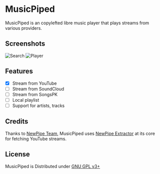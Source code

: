 # MusicPiped

MusicPiped is an copylefted libre music player that plays streams from various providers.

## Screenshots

![Search](https://user-images.githubusercontent.com/28472450/46368113-03293f00-c69d-11e8-9130-b10bfe55e2c0.png)
![Player](https://user-images.githubusercontent.com/28472450/46368115-03293f00-c69d-11e8-81a9-776f498b0e02.png)

## Features
- [x] Stream from YouTube
- [ ] Stream from SoundCloud
- [ ] Stream from SongsPK
- [ ] Local playlist
- [ ] Support for artists, tracks

## Credits

Thanks to [NewPipe Team](https://github.com/TeamNewPipe),
MusicPiped uses [NewPipe Extractor](https://github.com/TeamNewPipe/NewPipeExtractor) at its core for fetching YouTube streams.

## License
MusicPiped is Distributed under [GNU GPL v3+](https://www.gnu.org/licenses/gpl-3.0.en.html) 
